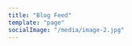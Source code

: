 ```yaml
---
title: "Blog Feed"
template: "page"
socialImage: "/media/image-2.jpg"
---
```


<div id="medium-widget-container"><div id="medium-widget"></div></div>